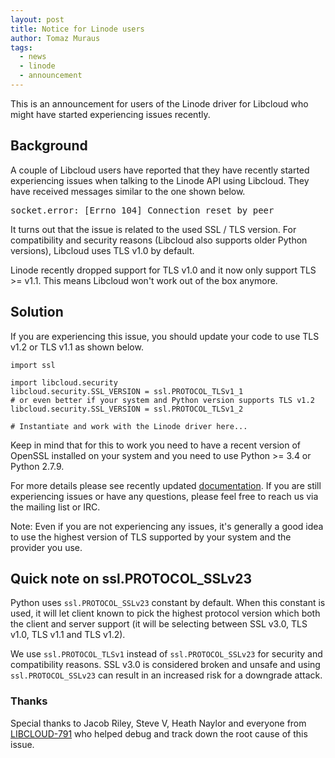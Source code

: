 ```yaml
---
layout: post
title: Notice for Linode users
author: Tomaz Muraus
tags:
  - news
  - linode
  - announcement
---
```


This is an announcement for users of the Linode driver for Libcloud who might
have started experiencing issues recently.

## Background

A couple of Libcloud users have reported that they have recently started
experiencing issues when talking to the Linode API using Libcloud. They have
received messages similar to the one shown below.

<pre>
socket.error: [Errno 104] Connection reset by peer
</pre>

It turns out that the issue is related to the used SSL / TLS version. For
compatibility and security reasons (Libcloud also supports older Python
versions), Libcloud uses TLS v1.0 by default.

Linode recently dropped support for TLS v1.0 and it now only support TLS >=
v1.1. This means Libcloud won't work out of the box anymore.

## Solution

If you are experiencing this issue, you should update your code to use TLS v1.2
or TLS v1.1 as shown below.

    import ssl

    import libcloud.security
    libcloud.security.SSL_VERSION = ssl.PROTOCOL_TLSv1_1
    # or even better if your system and Python version supports TLS v1.2
    libcloud.security.SSL_VERSION = ssl.PROTOCOL_TLSv1_2

    # Instantiate and work with the Linode driver here...

Keep in mind that for this to work you need to have a recent version of OpenSSL
installed on your system and you need to use Python >= 3.4 or Python 2.7.9.

For more details please see recently updated [documentation][3]. If you are
still experiencing issues or have any questions, please feel free to reach
us via the mailing list or IRC.

Note: Even if you are not experiencing any issues, it's generally a good idea
to use the highest version of TLS supported by your system and the provider you
use.

## Quick note on ssl.PROTOCOL_SSLv23

Python uses ``ssl.PROTOCOL_SSLv23`` constant by default. When this constant is
used, it will let client known to pick the highest protocol version which both
the client and server support (it will be selecting between SSL v3.0, TLS v1.0,
TLS v1.1 and TLS v1.2).

We use ``ssl.PROTOCOL_TLSv1`` instead of ``ssl.PROTOCOL_SSLv23`` for security
and compatibility reasons. SSL v3.0 is considered broken and unsafe and using
``ssl.PROTOCOL_SSLv23`` can result in an increased risk for a downgrade attack.

### Thanks

Special thanks to Jacob Riley, Steve V, Heath Naylor and everyone from
[LIBCLOUD-791][2] who helped debug and track down the root cause of this issue.

[1]: https://libcloud.readthedocs.org/en/latest/changelog.html#changes-with-apache-libcloud-0-20-0
[2]: https://issues.apache.org/jira/browse/LIBCLOUD-791
[3]: https://libcloud.readthedocs.org/en/latest/other/ssl-certificate-validation.html#changing-used-ssl-tls-version
